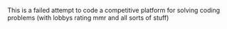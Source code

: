 This is a failed attempt to code a competitive platform for solving coding problems (with lobbys rating mmr and all sorts of stuff)
